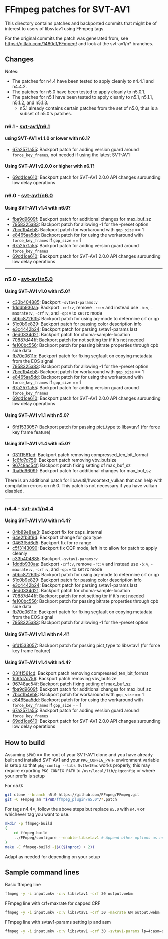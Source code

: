 # FFmpeg patches for SVT-AV1

This directory contains patches and backported commits that might be of interest
to users of libsvtav1 using FFmpeg tags.

For the original commits the patch was generated from, see <https://gitlab.com/1480c1/FFmpeg/> and look at the svt-av1/n* branches.

## Changes

Notes:

- The patches for n4.4 have been tested to apply cleanly to n4.4.1 and n4.4.2.
- The patches for n5.0 have been tested to apply cleanly to n5.0.1.
- The patches for n5.1 have been tested to apply cleanly to n5.1, n5.1.1, n5.1.2, and n5.1.3.
  - n5.1 already contains certain patches from the set of n5.0, thus is a subset of n5.0's patches.

### n6.1 - [svt-av1/n6.1](https://gitlab.com/1480c1/FFmpeg/-/tree/svt-av1/n6.1)

#### using SVT-AV1 v1.1.0 or lower with n6.1?

- [67a2571a55](https://gitlab.com/1480c1/FFmpeg/-/commit/67a2571a55): Backport patch for adding version guard around `force_key_frames`, not needed if using the latest SVT-AV1

#### Using SVT-AV1 v2.0.0 or higher with n6.1?

- [69dd1ce610](https://gitlab.com/1480c1/FFmpeg/-/commit/69dd1ce610): Backport patch for SVT-AV1 2.0.0 API changes surounding low delay operations

### n6.0 - [svt-av1/n6.0](https://gitlab.com/1480c1/FFmpeg/-/tree/svt-av1/n6.0)

#### Using SVT-AV1 v1.4 with n6.0?

- [fba9d9609f](https://gitlab.com/1480c1/FFmpeg/-/commit/fba9d9609f): Backport patch for additional changes for max_buf_sz
- [7958325a83](https://gitlab.com/1480c1/FFmpeg/-/commit/7958325a83): Backport patch for allowing -1 for the -preset option
- [7bcc1b4eb8](https://gitlab.com/1480c1/FFmpeg/-/commit/7bcc1b4eb8): Backport patch for workaround with `gop_size` == 1
- [e8465aa5dd](https://gitlab.com/1480c1/FFmpeg/-/commit/e8465aa5dd): Backport patch for for using the workaround with `force_key_frames` if `gop_size` == 1
- [67a2571a55](https://gitlab.com/1480c1/FFmpeg/-/commit/67a2571a55): Backport patch for adding version guard around `force_key_frames`
- [69dd1ce610](https://gitlab.com/1480c1/FFmpeg/-/commit/69dd1ce610): Backport patch for SVT-AV1 2.0.0 API changes surounding low delay operations

---

### n5.0 - [svt-av1/n5.0](https://gitlab.com/1480c1/FFmpeg/-/tree/svt-av1/n5.0)

#### Using SVT-AV1 v1.0 with n5.0?

- [c33b404885](https://gitlab.com/1480c1/FFmpeg/-/commit/c33b404885): Backport `-svtav1-params:v`
- [1dddb930aa](https://gitlab.com/1480c1/FFmpeg/-/commit/1dddb930aa): Backport `-crf:v`, remove `-rc:v` and instead use `-b:v`, `-maxrate:v`, `-crf:v`, and `-qp:v` to set rc mode
- [50bc872635](https://gitlab.com/1480c1/FFmpeg/-/commit/50bc872635): Backport patch for using aq-mode to determine crf or qp
- [51c0b9e829](https://gitlab.com/1480c1/FFmpeg/-/commit/51c0b9e829): Backport patch for passing color description info
- [e3c4442b24](https://gitlab.com/1480c1/FFmpeg/-/commit/e3c4442b24): Backport patch for parsing svtav1-params last
- [ded0334d21](https://gitlab.com/1480c1/FFmpeg/-/commit/ded0334d21): Backport patch for choma-sample-location
- [70887d44ff](https://gitlab.com/1480c1/FFmpeg/-/commit/70887d44ff): Backport patch for not setting tbr if it's not needed
- [fe100bc556](https://gitlab.com/1480c1/FFmpeg/-/commit/fe100bc556): Backport patch for passing bitrate properties through cpb side data
- [fb70e0611b](https://gitlab.com/1480c1/FFmpeg/-/commit/fb70e0611b): Backport patch for fixing segfault on copying metadata from the EOS signal
- [7958325a83](https://gitlab.com/1480c1/FFmpeg/-/commit/7958325a83): Backport patch for allowing -1 for the -preset option
- [7bcc1b4eb8](https://gitlab.com/1480c1/FFmpeg/-/commit/7bcc1b4eb8): Backport patch for workaround with `gop_size` == 1
- [e8465aa5dd](https://gitlab.com/1480c1/FFmpeg/-/commit/e8465aa5dd): Backport patch for for using the workaround with `force_key_frames` if `gop_size` == 1
- [67a2571a55](https://gitlab.com/1480c1/FFmpeg/-/commit/67a2571a55): Backport patch for adding version guard around `force_key_frames`
- [69dd1ce610](https://gitlab.com/1480c1/FFmpeg/-/commit/69dd1ce610): Backport patch for SVT-AV1 2.0.0 API changes surounding low delay operations

#### Using SVT-AV1 v1.1 with n5.0?

- [6fd1533057](https://gitlab.com/1480c1/FFmpeg/-/commit/6fd1533057): Backport patch for passing pict_type to libsvtav1 (for force key frame feature)

#### Using SVT-AV1 v1.4 with n5.0?

- [031f1561cd](https://gitlab.com/1480c1/FFmpeg/-/commit/031f1561cd): Backport patch removing compressed_ten_bit_format
- [1c6fd7d756](https://gitlab.com/1480c1/FFmpeg/-/commit/1c6fd7d756): Backport patch removing vbv_bufsize
- [96748ac54f](https://gitlab.com/1480c1/FFmpeg/-/commit/96748ac54f): Backport patch fixing setting of max_buf_sz
- [fba9d9609f](https://gitlab.com/1480c1/FFmpeg/-/commit/fba9d9609f): Backport patch for additional changes for max_buf_sz

There is an additional patch for libavutil/hwcontext_vulkan that can help with compilation errors on n5.0.
This patch is not necessary if you have vulkan disabled.

---

### n4.4 - [svt-av1/n4.4](https://gitlab.com/1480c1/FFmpeg/-/tree/svt-av1/n4.4)

#### Using SVT-AV1 v1.0 with n4.4?

- [04b89e8ae3](https://gitlab.com/1480c1/FFmpeg/-/commit/04b89e8ae3): Backport fix for caps_internal
- [64e2fb3f9d](https://gitlab.com/1480c1/FFmpeg/-/commit/64e2fb3f9d): Backport change for gop type
- [0463f5d6d5](https://gitlab.com/1480c1/FFmpeg/-/commit/0463f5d6d5): Backport fix for rc range
- [c5f3143090](https://gitlab.com/1480c1/FFmpeg/-/commit/c5f3143090): Backport fix CQP mode, left in to allow for patch to apply cleanly
- [c33b404885](https://gitlab.com/1480c1/FFmpeg/-/commit/c33b404885): Backport `-svtav1-params:v`
- [1dddb930aa](https://gitlab.com/1480c1/FFmpeg/-/commit/1dddb930aa): Backport `-crf:v`, remove `-rc:v` and instead use `-b:v`, `-maxrate:v`, `-crf:v`, and `-qp:v` to set rc mode
- [50bc872635](https://gitlab.com/1480c1/FFmpeg/-/commit/50bc872635): Backport patch for using aq-mode to determine crf or qp
- [51c0b9e829](https://gitlab.com/1480c1/FFmpeg/-/commit/51c0b9e829): Backport patch for passing color description info
- [e3c4442b24](https://gitlab.com/1480c1/FFmpeg/-/commit/e3c4442b24): Backport patch for parsing svtav1-params last
- [ded0334d21](https://gitlab.com/1480c1/FFmpeg/-/commit/ded0334d21): Backport patch for choma-sample-location
- [70887d44ff](https://gitlab.com/1480c1/FFmpeg/-/commit/70887d44ff): Backport patch for not setting tbr if it's not needed
- [fe100bc556](https://gitlab.com/1480c1/FFmpeg/-/commit/fe100bc556): Backport patch for passing bitrate properties through cpb side data
- [fb70e0611b](https://gitlab.com/1480c1/FFmpeg/-/commit/fb70e0611b): Backport patch for fixing segfault on copying metadata from the EOS signal
- [7958325a83](https://gitlab.com/1480c1/FFmpeg/-/commit/7958325a83): Backport patch for allowing -1 for the -preset option

#### Using SVT-AV1 v1.1 with n4.4?

- [6fd1533057](https://gitlab.com/1480c1/FFmpeg/-/commit/6fd1533057): Backport patch for passing pict_type to libsvtav1 (for force key frame feature)

#### Using SVT-AV1 v1.4 with n4.4?

- [031f1561cd](https://gitlab.com/1480c1/FFmpeg/-/commit/031f1561cd): Backport patch removing compressed_ten_bit_format
- [1c6fd7d756](https://gitlab.com/1480c1/FFmpeg/-/commit/1c6fd7d756): Backport patch removing vbv_bufsize
- [96748ac54f](https://gitlab.com/1480c1/FFmpeg/-/commit/96748ac54f): Backport patch fixing setting of max_buf_sz
- [fba9d9609f](https://gitlab.com/1480c1/FFmpeg/-/commit/fba9d9609f): Backport patch for additional changes for max_buf_sz
- [7bcc1b4eb8](https://gitlab.com/1480c1/FFmpeg/-/commit/7bcc1b4eb8): Backport patch for workaround with `gop_size` == 1
- [e8465aa5dd](https://gitlab.com/1480c1/FFmpeg/-/commit/e8465aa5dd): Backport patch for for using the workaround with `force_key_frames` if `gop_size` == 1
- [67a2571a55](https://gitlab.com/1480c1/FFmpeg/-/commit/67a2571a55): Backport patch for adding version guard around `force_key_frames`
- [69dd1ce610](https://gitlab.com/1480c1/FFmpeg/-/commit/69dd1ce610): Backport patch for SVT-AV1 2.0.0 API changes surounding low delay operations

## How to build

Assuming `$PWD` == the root of your SVT-AV1 clone and you have already built
and installed SVT-AV1 and your `PKG_CONFIG_PATH` environment variable is setup
so that `pkg-config --libs SvtAv1Enc` works properly, this may require exporting
`PKG_CONFIG_PATH` to `/usr/local/lib/pkgconfig` or where your prefix is setup

For n5.0:

```bash
git clone --branch n5.0 https://github.com/FFmpeg/FFmpeg.git
git -C FFmpeg am "$PWD/ffmpeg_plugin/n5.0"/*.patch
```

For tags n4.4*, follow the above steps but replace `n5.0` with `n4.4` or whichever tag you want to use.

```bash
mkdir -p ffmpeg-build
(
    cd ffmpeg-build
    ../FFmpeg/configure --enable-libsvtav1 # Append other options as needed
)
make -C ffmpeg-build -j$(($(nproc) + 2))
```

Adapt as needed for depending on your setup

## Sample command lines

Basic ffmpeg line

```bash
ffmpeg -y -i input.mkv -c:v libsvtav1 -crf 30 output.webm
```

FFmpeg line with crf+maxrate for capped CRF

```bash
ffmpeg -y -i input.mkv -c:v libsvtav1 -crf 30 -maxrate 6M output.webm
```

FFmpeg line with svtav1-params setting lp and asm

```bash
ffmpeg -y -i input.mkv -c:v libsvtav1 -crf 30 -svtav1-params lp=4:asm=sse4_1 output.webm
```

